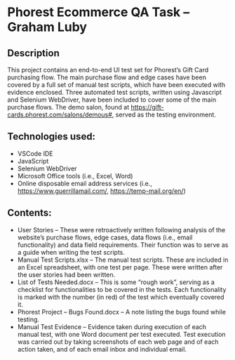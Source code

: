 # Phorest Ecommerce QA Task – Graham Luby

## Description

This project contains an end-to-end UI test set for Phorest’s Gift Card purchasing flow. The main purchase flow and edge cases have been covered by a full set of manual test scripts, which have been executed with evidence enclosed. Three automated test scripts, written using Javascript and Selenium WebDriver, have been included to cover some of the main purchase flows. 
The demo salon, found at https://gift-cards.phorest.com/salons/demous#, served as the testing environment. 

## Technologies used:
* VSCode IDE
* JavaScript
* Selenium WebDriver
* Microsoft Office tools (i.e., Excel, Word)
* Online disposable email address services (i.e., https://www.guerrillamail.com/, https://temp-mail.org/en/)

## Contents:
* User Stories – These were retroactively written following analysis of the website’s purchase flows, edge cases, data flows (i.e., email functionality) and data field requirements. Their function was to serve as a guide when writing the test scripts.
* Manual Test Scripts.xlsx – The manual test scripts. These are included in an Excel spreadsheet, with one test per page. These were written after the user stories had been written.
* List of Tests Needed.docx – This is some “rough work”, serving as a checklist for functionalities to be covered in the tests. Each functionality is marked with the number (in red) of the test which eventually covered it.
* Phorest Project – Bugs Found.docx – A note listing the bugs found while testing.
* Manual Test Evidence – Evidence taken during execution of each manual test, with one Word document per test executed. Test execution was carried out by taking screenshots of each web page and of each action taken, and of each email inbox and individual email.
